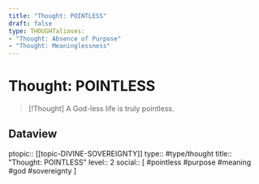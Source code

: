 ```yaml
---
title: "Thought: POINTLESS"
draft: false
type: THOUGHTaliases:
- "Thought: Absence of Purpose"
- "Thought: Meaninglessness"
---
```

# Thought: POINTLESS
> [!Thought]
>  A God-less life is truly pointless.

## Dataview
ptopic:: [[topic-DIVINE-SOVEREIGNTY]]
type:: #type/thought
title:: "Thought: POINTLESS"
level:: 2
social:: [ #pointless #purpose #meaning #god #sovereignty  ]